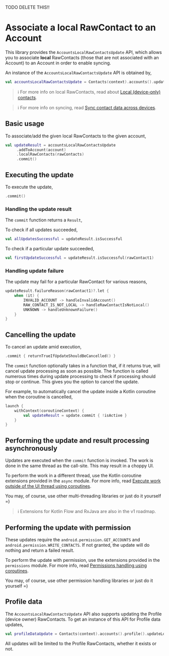TODO DELETE THIS!!

# Associate a local RawContact to an Account

This library provides the `AccountsLocalRawContactsUpdate` API, which allows you to associate 
**local** RawContacts (those that are not associated with an Account) to an Account in order to 
enable syncing.

An instance of the `AccountsLocalRawContactsUpdate` API is obtained by,

```kotlin
val accountsLocalRawContactsUpdate = Contacts(context).accounts().updateLocalRawContactsAccount()
```

> ℹ️ For more info on local RawContacts, read about [Local (device-only) contacts](./../entities/about-local-contacts.md).

> ℹ️ For more info on syncing, read [Sync contact data across devices](./../entities/sync-contact-data.md).

## Basic usage

To associate/add the given local RawContacts to the given account,

```kotlin
val updateResult = accountsLocalRawContactsUpdate
     .addToAccount(account)
     .localRawContacts(rawContacts)
     .commit()
```

## Executing the update

To execute the update,

```kotlin
.commit()
```

### Handling the update result

The `commit` function returns a `Result`,

To check if all updates succeeded,

```kotlin
val allUpdatesSuccessful = updateResult.isSuccessful
```

To check if a particular update succeeded,

```kotlin
val firstUpdateSuccessful = updateResult.isSuccessful(rawContact1)
```

### Handling update failure

The update may fail for a particular RawContact for various reasons,

```kotlin
updateResult.failureReason(rawContact1)?.let {
    when (it) {
        INVALID_ACCOUNT -> handleInvalidAccount()
        RAW_CONTACT_IS_NOT_LOCAL -> handleRawContactIsNotLocal()
        UNKNOWN -> handleUnknownFailure()
    }   
}
```

## Cancelling the update

To cancel an update amid execution,

```kotlin
.commit { returnTrueIfUpdateShouldBeCancelled() }
```

The `commit` function optionally takes in a function that, if it returns true, will cancel update
processing as soon as possible. The function is called numerous times during update processing to
check if processing should stop or continue. This gives you the option to cancel the update.

For example, to automatically cancel the update inside a Kotlin coroutine when the coroutine is cancelled,

```kotlin
launch {
    withContext(coroutineContext) {
        val updateResult = update.commit { !isActive }
    }
}
```

## Performing the update and result processing asynchronously

Updates are executed when the `commit` function is invoked. The work is done in the same thread as
the call-site. This may result in a choppy UI.

To perform the work in a different thread, use the Kotlin coroutine extensions provided in
the `async` module. For more info,
read [Execute work outside of the UI thread using coroutines](./../async/async-execution-coroutines.md).

You may, of course, use other multi-threading libraries or just do it yourself =)

> ℹ️ Extensions for Kotlin Flow and RxJava are also in the v1 roadmap.

## Performing the update with permission

These updates require the `android.permission.GET_ACCOUNTS` and `android.permission.WRITE_CONTACTS`. 
If not granted, the update will do nothing and return a failed result.

To perform the update with permission, use the extensions provided in the `permissions` module.
For more info, read [Permissions handling using coroutines](./../permissions/permissions-handling-coroutines.md).

You may, of course, use other permission handling libraries or just do it yourself =)

## Profile data

The `AccountsLocalRawContactsUpdate` API also supports updating the Profile (device owner) 
RawContacts. To get an instance of this API for Profile data updates,

```kotlin
val profileDataUpdate = Contacts(context).accounts().profile().updateLocalRawContactsAccount()
```

All updates will be limited to the Profile RawContacts, whether it exists or not.
